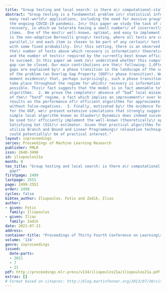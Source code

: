 ```yaml
---
title: "Group testing and local search: is there a\r computational-statistical gap?"
abstract: "Group testing is a fundamental problem in\r statistical inference with
  many real-world\r applications, including the need for massive group\r testing during
  the ongoing COVID-19 pandemic. In\r this paper we study the task of approximate\r
  recovery, in which we tolerate having a small number\r of incorrectly classified
  items.  One of the most\r well-known, optimal, and easy to implement testing\r procedures
  is the non-adaptive Bernoulli group\r testing, where all tests are conducted in
  parallel,\r and each item is chosen to be part of any certain\r test independently
  with some fixed probability. In\r this setting, there is an observed gap between
  the\r number of tests above which recovery is information\r theoretically possible,
  and the number of tests\r required by the currently best known efficient\r algorithms
  to succeed. In this paper we seek to\r understand whether this computational-statistical\r
  gap can be closed. Our main contributions are the\r following: 1.Often times such
  gaps are explained by\r a phase transition in the landscape of the solution\r space
  of the problem (an Overlap Gap Property (OGP)\r phase transition). We provide first
  moment evidence\r that, perhaps surprisingly, such a phase transition\r does not
  take place throughout the regime for which\r recovery is information theoretically
  possible. This\r fact suggests that the model is in fact amenable to\r local search
  algorithms.  2. We prove the complete\r absence of “bad” local minima for a part
  of the\r “hard” regime, a fact which implies an improvement\r over known theoretical
  results on the performance of\r efficient algorithms for approximate recovery\r
  without false-negatives.  3. Finally, motivated by\r the evidence for the abscence
  for the OGP, we\r present extensive simulations that strongly suggest\r that a very
  simple local algorithm known as Glauber\r Dynamics does indeed succeed, and can
  be used to\r efficiently implement the well-known (theoretically\r optimal) Smallest
  Satisfying Set (SSS)\r estimator. Given that practical algorithms for this\r task
  utilize Branch and Bound and Linear Programming\r relaxation techniques, our finding
  could potentially\r be of practical interest."
layout: inproceedings
series: Proceedings of Machine Learning Research
publisher: PMLR
issn: 2640-3498
id: iliopoulos21a
month: 0
tex_title: "Group testing and local search: is there a\r computational-statistical
  gap?"
firstpage: 2499
lastpage: 2551
page: 2499-2551
order: 2499
cycles: false
bibtex_author: Iliopoulos, Fotis and Zadik, Ilias
author:
- given: Fotis
  family: Iliopoulos
- given: Ilias
  family: Zadik
date: 2021-07-21
address:
container-title: "Proceedings of Thirty Fourth Conference on Learning\r Theory"
volume: '134'
genre: inproceedings
issued:
  date-parts:
  - 2021
  - 7
  - 21
pdf: http://proceedings.mlr.press/v134/iliopoulos21a/iliopoulos21a.pdf
extras: []
# Format based on citeproc: http://blog.martinfenner.org/2013/07/30/citeproc-yaml-for-bibliographies/
---
```

